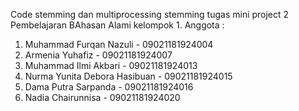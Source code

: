 Code stemming dan multiprocessing stemming tugas mini project 2 Pembelajaran BAhasan Alami kelompok 1.
Anggota :
1. Muhammad Furqan Nazuli - 09021181924004
2. Armenia Yuhafiz - 09021181924007
3. Muhammad Ilmi Akbari - 09021181924013
4. Nurma Yunita Debora Hasibuan - 09021181924015
5. Dama Putra Sarpanda - 09021181924016
6. Nadia Chairunnisa - 09021181924020
